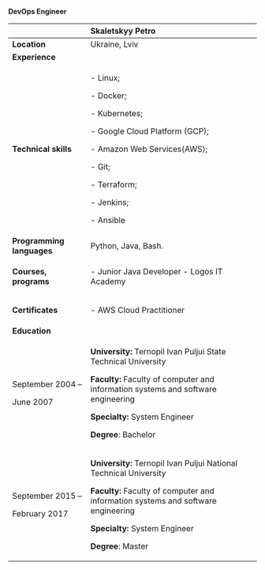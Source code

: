 **DevOps Engineer**

||**Skaletskyy Petro**|
| :- | :- |
|**Location**|Ukraine, Lviv|
|**Experience**||
|**Technical skills**|<p>- Linux;</p><p>- Docker;</p><p>- Kubernetes;</p><p>- Google Cloud Platform (GCP);</p><p>- Amazon Web Services(AWS);</p><p>- Git;</p><p>- Terraform;</p><p>- Jenkins;</p><p>- Ansible</p><p></p>|
|**Programming languages**|Python, Java, Bash.|
|**Courses, programs** |<p> - Junior Java Developer - Logos IT Academy</p>|
|**Certificates** |<p>- AWS Cloud Practitioner</p>|
|**Education**||
|<p>September 2004 – </p><p>June 2007</p>|<p>**University:** Ternopil Ivan Puljui State Technical University </p><p>**Faculty:** Faculty of computer and information systems and software engineering</p><p>**Specialty:** System Engineer</p><p>**Degree**: Bachelor</p>|
|<p>September 2015 – </p><p>February 2017</p>|<p>**University:** Ternopil Ivan Puljui National Technical University </p><p>**Faculty:** Faculty of computer and information systems and software engineering</p><p>**Specialty:** System Engineer</p><p>**Degree**: Master</p>|
